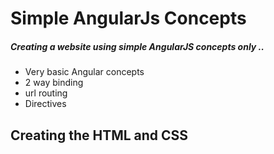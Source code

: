 # Simple AngularJs Concepts

##### Creating a website using simple AngularJS concepts only ..

- Very basic Angular concepts
- 2 way binding
- url routing
- Directives

## Creating the HTML and CSS